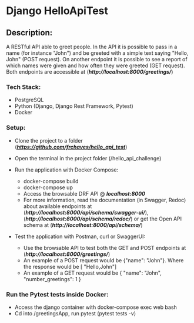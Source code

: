 # Django HelloApiTest

## Description:
A RESTful API able to greet people. In the API it is possible to
pass in a name (for instance "John") and be greeted with a simple text saying "Hello,
John" (POST request). On another endpoint it is possible to see a report of which names were
given and how often they were greeted (GET request). Both endpoints are accessible at 
(_**http://localhost:8000/greetings/**_) 


### Tech Stack:
- PostgreSQL
- Python (Django, Django Rest Framework, Pytest)
- Docker


### Setup:
- Clone the project to a folder (_**https://github.com/frchaves/hello_api_test**_)
- Open the terminal in the project folder (/hello_api_challenge)
- Run the application with Docker Compose:
  - docker-compose build
  - docker-compose up 
  - Access the browsable DRF API @ _**localhost:8000**_
  - For more information, read the documentation (in Swagger, Redoc) 
  about available endpoints at (_**http://localhost:8000/api/schema/swagger-ui/**_), 
  (_**http://localhost:8000/api/schema/redoc/**_) or get the Open API schema at (_**http://localhost:8000/api/schema/**_)
    
  
- Test the application with Postman, curl or SwaggerUI:
  - Use the browsable API to test both the GET and POST endpoints at (_**http://localhost:8000/greetings/**_)
  - An example of a POST request would be
  {"name": "John"}. Where the response would be [
    "Hello,John"]
  - An example of a GET request would be {
        "name": "John",
        "number_greetings": 1
    }
   
### Run the Pytest tests inside Docker:
  - Access the django container with docker-compose exec web bash
  - Cd into /greetingsApp, run pytest (pytest tests -v)
  
